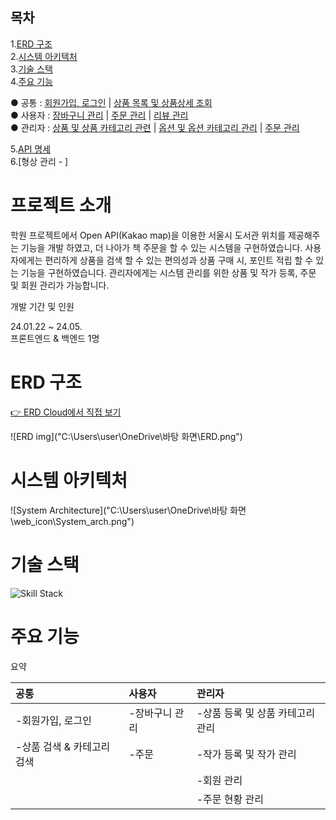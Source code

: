 ## 목차

1.[ERD 구조](#ERD-구조)  
2.[시스템 아키텍처](#시스템-아키텍처)  
3.[기술 스택](#기술-스택)  
4.[주요 기능](#주요-기능)

● 공통 : [회원가입, 로그인](#회원가입,-로그인) |  [상품 목록 및 상품상세 조회](#상품-목록-및-상품상세-조회)  
● 사용자 : [장바구니 관리](#장바구니-관리) | [주문 관리](#주문-관리) | [리뷰 관리](#리뷰-관리)   
● 관리자 : [상품 및 상품 카테고리 관련](#상품-및-상품-카테고리-관련) | [옵션 및 옵션 카테고리 관리](#옵션-및-옵션-카테고리-관리) | [주문 관리](#주문-관리)

5.[API 명세](#API-명세)  
6.[형상 관리 - ]

# 프로젝트 소개
학원 프로젝트에서 Open API(Kakao map)을 이용한 서울시 도서관 위치를 제공해주는 기능을 개발 하였고, 더 나아가 책 주문을 할 수 있는 시스템을 구현하였습니다. 
사용자에게는 편리하게 상품을 검색 할 수 있는 편의성과 상품 구매 시, 포인트 적립 할 수 있는 기능을 구현하였습니다.
관리자에게는 시스템 관리를 위한 상품 및 작가 등록, 주문 및 회원 관리가 가능합니다. 

개발 기간 및 인원

24.01.22 ~ 24.05.   
프론트엔드 & 백엔드 1명

# ERD 구조
<a href="https://www.erdcloud.com/d/WAJG2FdSEfvFEWRGk">👉 ERD Cloud에서 직접 보기</a>

![ERD img]("C:\Users\user\OneDrive\바탕 화면\ERD.png")

# 시스템 아키텍처
![System Architecture]("C:\Users\user\OneDrive\바탕 화면\web_icon\System_arch.png")

# 기술 스택
![Skill Stack](파일경로)

# 주요 기능
요약

| 공통 | 사용자   | 관리자 |
| :--- | :--- | :--- |
|  -회원가입, 로그인   | -장바구니 관리 | -상품 등록 및 상품 카테고리 관리  |
|  -상품 검색 & 카테고리 검색   | -주문 | -작가 등록 및 작가 관리  |
|  |  | -회원 관리 |
|  |  | -주문 현황 관리 | 